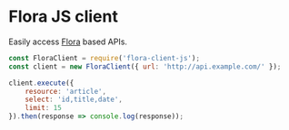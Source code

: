 Flora JS client
================

Easily access [Flora](https://github.com/godmodelabs/flora) based APIs.

```js
const FloraClient = require('flora-client-js');
const client = new FloraClient({ url: 'http://api.example.com/' });

client.execute({
    resource: 'article',
    select: 'id,title,date',
    limit: 15
}).then(response => console.log(response));
```
